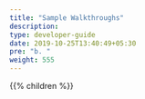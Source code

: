 ```yaml
---
title: "Sample Walkthroughs"
description:
type: developer-guide
date: 2019-10-25T13:40:49+05:30
pre: "b. "
weight: 555
---
```

{{% children %}}